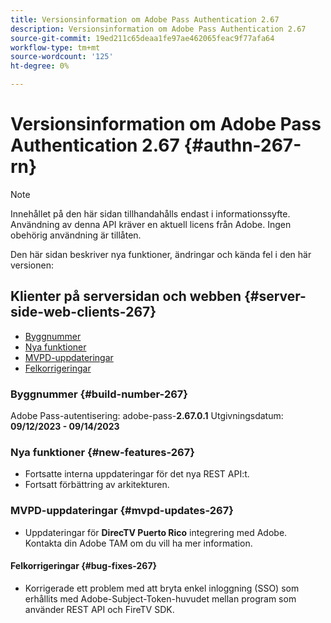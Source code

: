 ```yaml
---
title: Versionsinformation om Adobe Pass Authentication 2.67
description: Versionsinformation om Adobe Pass Authentication 2.67
source-git-commit: 19ed211c65deaa1fe97ae462065feac9f77afa64
workflow-type: tm+mt
source-wordcount: '125'
ht-degree: 0%

---
```


# Versionsinformation om Adobe Pass Authentication 2.67 {#authn-267-rn}

>[!NOTE]
>
>Innehållet på den här sidan tillhandahålls endast i informationssyfte. Användning av denna API kräver en aktuell licens från Adobe. Ingen obehörig användning är tillåten.

Den här sidan beskriver nya funktioner, ändringar och kända fel i den här versionen:

## Klienter på serversidan och webben {#server-side-web-clients-267}

* [Byggnummer](#build-number-267)
* [Nya funktioner](#new-features-267)
* [MVPD-uppdateringar](#mvpd-updates-267)
* [Felkorrigeringar](#bug-fixes-267)

### Byggnummer {#build-number-267}

Adobe Pass-autentisering: adobe-pass-**2.67.0.1**
Utgivningsdatum: **09/12/2023 - 09/14/2023**

### Nya funktioner {#new-features-267}

* Fortsatte interna uppdateringar för det nya REST API:t.
* Fortsatt förbättring av arkitekturen.

### MVPD-uppdateringar {#mvpd-updates-267}

* Uppdateringar för **DirecTV Puerto Rico** integrering med Adobe. Kontakta din Adobe TAM om du vill ha mer information.

#### Felkorrigeringar {#bug-fixes-267}

* Korrigerade ett problem med att bryta enkel inloggning (SSO) som erhållits med Adobe-Subject-Token-huvudet mellan program som använder REST API och FireTV SDK.
